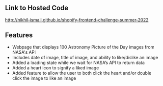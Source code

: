## Link to Hosted Code

http://nikhil-ismail.github.io/shopify-frontend-challenge-summer-2022

## Features

- Webpage that displays 100 Astronomy Picture of the Day images from NASA's API
- Includes date of image, title of image, and ability to like/dislike an image
- Added a loading state while we wait for NASA’s API to return data
- Added a heart icon to signify a liked image
- Added feature to allow the user to both click the heart and/or double click the image to like an image
